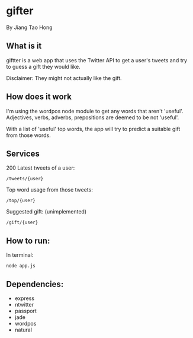 # gifter

By Jiang Tao Hong

## What is it

giftter is a web app that uses the Twitter API to get a user's tweets and try to guess a gift they would like.

Disclaimer: They might not actually like the gift.

## How does it work

I'm using the wordpos node module to get any words that aren't 'useful'. Adjectives, verbs, adverbs, prepositions are deemed to be not 'useful'. 

With a list of 'useful' top words, the app will try to predict a suitable gift from those words.

## Services

200 Latest tweets of a user:
	
	/tweets/{user}

Top word usage from those tweets:
	
	/top/{user}

Suggested gift: (unimplemented)

	/gift/{user}
	
## How to run:

In terminal:

	node app.js

## Dependencies:

* express 
* ntwitter
* passport
* jade
* wordpos
* natural